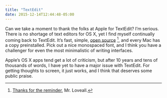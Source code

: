 ```yaml
---
title: "TextEdit"
date: 2015-12-14T12:44:48-05:00
---
```


Can we take a moment to thank the folks at Apple for TextEdit? I’m serious. There is no shortage of text editors for OS X, yet I find myself continually coming back to TextEdit. It’s fast, simple, [open source][te] [^1], and every Mac has a copy preinstalled. Pick out a nice monospaced font, and I think you have a challenger for even the most minimalistic of writing interfaces.

Apple’s OS X apps tend get a lot of criticism, but after 10 years and tens of thousands of words, I have yet to have a major issue with TextEdit. For getting thoughts to screen, it just works, and I think that deserves some public praise.

[^1]: [Thanks for the reminder][love], Mr. Loveall.

[love]: https://twitter.com/edwardloveall/status/676806590029299712
[te]: https://developer.apple.com/library/mac/samplecode/TextEdit/Introduction/Intro.html